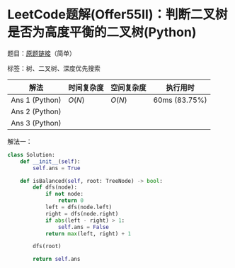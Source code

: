 # LeetCode题解(Offer55II)：判断二叉树是否为高度平衡的二叉树(Python)

题目：[原题链接](https://leetcode-cn.com/problems/ping-heng-er-cha-shu-lcof/)（简单）

标签：树、二叉树、深度优先搜索

| 解法           | 时间复杂度 | 空间复杂度 | 执行用时      |
| -------------- | ---------- | ---------- | ------------- |
| Ans 1 (Python) | $O(N)$     | $O(N)$     | 60ms (83.75%) |
| Ans 2 (Python) |            |            |               |
| Ans 3 (Python) |            |            |               |

解法一：

```python
class Solution:
    def __init__(self):
        self.ans = True

    def isBalanced(self, root: TreeNode) -> bool:
        def dfs(node):
            if not node:
                return 0
            left = dfs(node.left)
            right = dfs(node.right)
            if abs(left - right) > 1:
                self.ans = False
            return max(left, right) + 1

        dfs(root)

        return self.ans
```